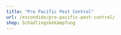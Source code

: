```yaml
---
title: "Pro Pacific Pest Control"
url: /escondido/pro-pacific-pest-control/
shop: Schädlingsbekämpfung
---
```

